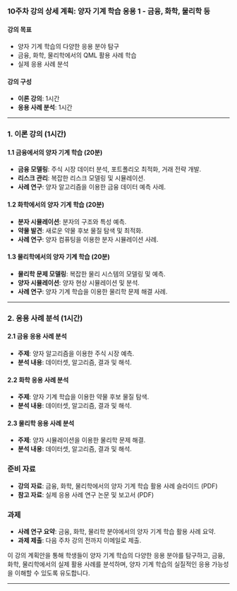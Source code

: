 ### 10주차 강의 상세 계획: 양자 기계 학습 응용 1 - 금융, 화학, 물리학 등

#### 강의 목표
- 양자 기계 학습의 다양한 응용 분야 탐구
- 금융, 화학, 물리학에서의 QML 활용 사례 학습
- 실제 응용 사례 분석

#### 강의 구성
- **이론 강의**: 1시간
- **응용 사례 분석**: 1시간

---

### 1. 이론 강의 (1시간)

#### 1.1 금융에서의 양자 기계 학습 (20분)
- **금융 모델링**: 주식 시장 데이터 분석, 포트폴리오 최적화, 거래 전략 개발.
- **리스크 관리**: 복잡한 리스크 모델링 및 시뮬레이션.
- **사례 연구**: 양자 알고리즘을 이용한 금융 데이터 예측 사례.

#### 1.2 화학에서의 양자 기계 학습 (20분)
- **분자 시뮬레이션**: 분자의 구조와 특성 예측.
- **약물 발견**: 새로운 약물 후보 물질 탐색 및 최적화.
- **사례 연구**: 양자 컴퓨팅을 이용한 분자 시뮬레이션 사례.

#### 1.3 물리학에서의 양자 기계 학습 (20분)
- **물리학 문제 모델링**: 복잡한 물리 시스템의 모델링 및 예측.
- **양자 시뮬레이션**: 양자 현상 시뮬레이션 및 분석.
- **사례 연구**: 양자 기계 학습을 이용한 물리학 문제 해결 사례.

---

### 2. 응용 사례 분석 (1시간)

#### 2.1 금융 응용 사례 분석
- **주제**: 양자 알고리즘을 이용한 주식 시장 예측.
- **분석 내용**: 데이터셋, 알고리즘, 결과 및 해석.

#### 2.2 화학 응용 사례 분석
- **주제**: 양자 기계 학습을 이용한 약물 후보 물질 탐색.
- **분석 내용**: 데이터셋, 알고리즘, 결과 및 해석.

#### 2.3 물리학 응용 사례 분석
- **주제**: 양자 시뮬레이션을 이용한 물리학 문제 해결.
- **분석 내용**: 데이터셋, 알고리즘, 결과 및 해석.

### 준비 자료
- **강의 자료**: 금융, 화학, 물리학에서의 양자 기계 학습 활용 사례 슬라이드 (PDF)
- **참고 자료**: 실제 응용 사례 연구 논문 및 보고서 (PDF)

### 과제
- **사례 연구 요약**: 금융, 화학, 물리학 분야에서의 양자 기계 학습 활용 사례 요약.
- **과제 제출**: 다음 주차 강의 전까지 이메일로 제출.

이 강의 계획안을 통해 학생들이 양자 기계 학습의 다양한 응용 분야를 탐구하고, 금융, 화학, 물리학에서의 실제 활용 사례를 분석하며, 양자 기계 학습의 실질적인 응용 가능성을 이해할 수 있도록 유도합니다.

---
